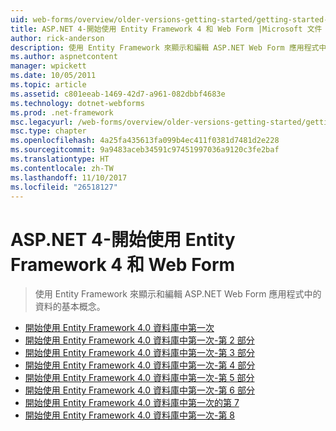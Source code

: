 ```yaml
---
uid: web-forms/overview/older-versions-getting-started/getting-started-with-ef/index
title: ASP.NET 4-開始使用 Entity Framework 4 和 Web Form |Microsoft 文件
author: rick-anderson
description: 使用 Entity Framework 來顯示和編輯 ASP.NET Web Form 應用程式中的資料的基本概念。
ms.author: aspnetcontent
manager: wpickett
ms.date: 10/05/2011
ms.topic: article
ms.assetid: c801eeab-1469-42d7-a961-082dbbf4683e
ms.technology: dotnet-webforms
ms.prod: .net-framework
msc.legacyurl: /web-forms/overview/older-versions-getting-started/getting-started-with-ef
msc.type: chapter
ms.openlocfilehash: 4a25fa435613fa099b4ec411f0381d7481d2e228
ms.sourcegitcommit: 9a9483aceb34591c97451997036a9120c3fe2baf
ms.translationtype: HT
ms.contentlocale: zh-TW
ms.lasthandoff: 11/10/2017
ms.locfileid: "26518127"
---
```

<a name="aspnet-4---getting-started-with-entity-framework-4-and-web-forms"></a>ASP.NET 4-開始使用 Entity Framework 4 和 Web Form
====================
> 使用 Entity Framework 來顯示和編輯 ASP.NET Web Form 應用程式中的資料的基本概念。


- [開始使用 Entity Framework 4.0 資料庫中第一次](the-entity-framework-and-aspnet-getting-started-part-1.md)
- [開始使用 Entity Framework 4.0 資料庫中第一次-第 2 部分](the-entity-framework-and-aspnet-getting-started-part-2.md)
- [開始使用 Entity Framework 4.0 資料庫中第一次-第 3 部分](the-entity-framework-and-aspnet-getting-started-part-3.md)
- [開始使用 Entity Framework 4.0 資料庫中第一次-第 4 部分](the-entity-framework-and-aspnet-getting-started-part-4.md)
- [開始使用 Entity Framework 4.0 資料庫中第一次-第 5 部分](the-entity-framework-and-aspnet-getting-started-part-5.md)
- [開始使用 Entity Framework 4.0 資料庫中第一次-第 6 部分](the-entity-framework-and-aspnet-getting-started-part-6.md)
- [開始使用 Entity Framework 4.0 資料庫中第一次的第 7](the-entity-framework-and-aspnet-getting-started-part-7.md)
- [開始使用 Entity Framework 4.0 資料庫中第一次-第 8](the-entity-framework-and-aspnet-getting-started-part-8.md)

